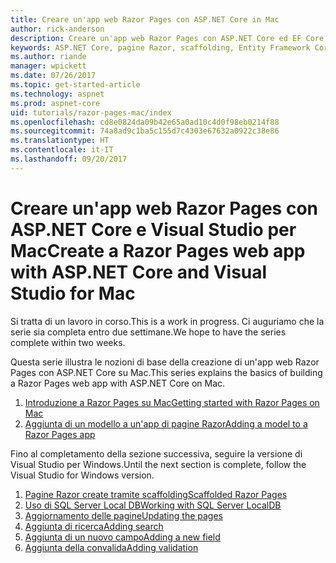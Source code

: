 ```yaml
---
title: Creare un'app web Razor Pages con ASP.NET Core in Mac
author: rick-anderson
description: Creare un'app web Razor Pages con ASP.NET Core ed EF Core.
keywords: ASP.NET Core, pagine Razor, scaffolding, Entity Framework Core, EF, EF Core, database, mac, macOS, Visual Studio per Mac
ms.author: riande
manager: wpickett
ms.date: 07/26/2017
ms.topic: get-started-article
ms.technology: aspnet
ms.prod: aspnet-core
uid: tutorials/razor-pages-mac/index
ms.openlocfilehash: cd8e0824da09b42e65a0ad10c4d0f98eb0214f88
ms.sourcegitcommit: 74a8ad9c1ba5c155d7c4303e67632a0922c38e86
ms.translationtype: HT
ms.contentlocale: it-IT
ms.lasthandoff: 09/20/2017
---
```

# <a name="create-a-razor-pages-web-app-with-aspnet-core-and-visual-studio-for-mac"></a><span data-ttu-id="71c15-104">Creare un'app web Razor Pages con ASP.NET Core e Visual Studio per Mac</span><span class="sxs-lookup"><span data-stu-id="71c15-104">Create a Razor Pages web app with ASP.NET Core and Visual Studio for Mac</span></span>

<span data-ttu-id="71c15-105">Si tratta di un lavoro in corso.</span><span class="sxs-lookup"><span data-stu-id="71c15-105">This is a work in progress.</span></span> <span data-ttu-id="71c15-106">Ci auguriamo che la serie sia completa entro due settimane.</span><span class="sxs-lookup"><span data-stu-id="71c15-106">We hope to have the series complete within two weeks.</span></span>

<span data-ttu-id="71c15-107">Questa serie illustra le nozioni di base della creazione di un'app web Razor Pages con ASP.NET Core su Mac.</span><span class="sxs-lookup"><span data-stu-id="71c15-107">This series explains the basics of building a Razor Pages web app with ASP.NET Core on Mac.</span></span>

1. [<span data-ttu-id="71c15-108">Introduzione a Razor Pages su Mac</span><span class="sxs-lookup"><span data-stu-id="71c15-108">Getting started with Razor Pages on Mac</span></span>](xref:tutorials/razor-pages-mac/razor-pages-start)
1. [<span data-ttu-id="71c15-109">Aggiunta di un modello a un'app di pagine Razor</span><span class="sxs-lookup"><span data-stu-id="71c15-109">Adding a model to a Razor Pages app</span></span>](xref:tutorials/razor-pages-mac/model)


<span data-ttu-id="71c15-110">Fino al completamento della sezione successiva, seguire la versione di Visual Studio per Windows.</span><span class="sxs-lookup"><span data-stu-id="71c15-110">Until the next section is complete, follow the Visual Studio for Windows version.</span></span>

1. [<span data-ttu-id="71c15-111">Pagine Razor create tramite scaffolding</span><span class="sxs-lookup"><span data-stu-id="71c15-111">Scaffolded Razor Pages</span></span>](xref:tutorials/razor-pages/page)
1. [<span data-ttu-id="71c15-112">Uso di SQL Server Local DB</span><span class="sxs-lookup"><span data-stu-id="71c15-112">Working with SQL Server LocalDB</span></span>](xref:tutorials/razor-pages/sql)
1. [<span data-ttu-id="71c15-113">Aggiornamento delle pagine</span><span class="sxs-lookup"><span data-stu-id="71c15-113">Updating the pages</span></span>](xref:tutorials/razor-pages/da1)
1. [<span data-ttu-id="71c15-114">Aggiunta di ricerca</span><span class="sxs-lookup"><span data-stu-id="71c15-114">Adding search</span></span>](xref:tutorials/razor-pages/search)
1. [<span data-ttu-id="71c15-115">Aggiunta di un nuovo campo</span><span class="sxs-lookup"><span data-stu-id="71c15-115">Adding a new field</span></span>](xref:tutorials/razor-pages/new-field)
1. [<span data-ttu-id="71c15-116">Aggiunta della convalida</span><span class="sxs-lookup"><span data-stu-id="71c15-116">Adding validation</span></span>](xref:tutorials/razor-pages/validation)
